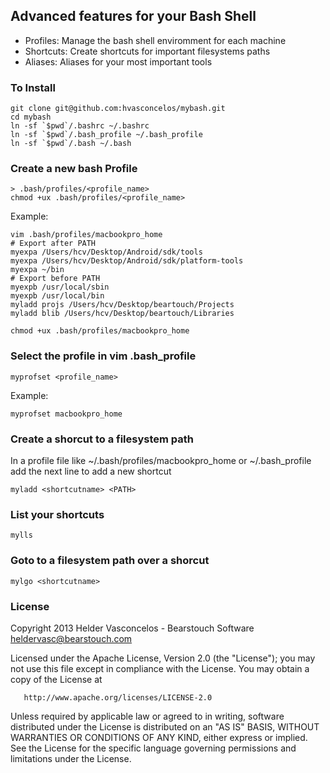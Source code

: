 ## Advanced features for your Bash Shell

* Profiles: Manage the bash shell enviromment for each machine
* Shortcuts: Create shortcuts for important filesystems paths
* Aliases: Aliases for your most important tools

### To Install 
    
    git clone git@github.com:hvasconcelos/mybash.git
    cd mybash 
    ln -sf `$pwd`/.bashrc ~/.bashrc
    ln -sf `$pwd`/.bash_profile ~/.bash_profile
    ln -sf `$pwd`/.bash ~/.bash


### Create a new bash Profile 

    > .bash/profiles/<profile_name>
    chmod +ux .bash/profiles/<profile_name>
   
Example:

    vim .bash/profiles/macbookpro_home
    # Export after PATH 
    myexpa /Users/hcv/Desktop/Android/sdk/tools
    myexpa /Users/hcv/Desktop/Android/sdk/platform-tools
    myexpa ~/bin
    # Export before PATH
    myexpb /usr/local/sbin
    myexpb /usr/local/bin
    myladd projs /Users/hcv/Desktop/beartouch/Projects
    myladd blib /Users/hcv/Desktop/beartouch/Libraries

    chmod +ux .bash/profiles/macbookpro_home

### Select the profile in vim .bash_profile
    
    myprofset <profile_name>
    
Example:

    myprofset macbookpro_home

### Create a shorcut to a filesystem path

In a profile file like ~/.bash/profiles/macbookpro_home  or ~/.bash_profile add 
the next line  to add a new shortcut 
    
    myladd <shortcutname> <PATH>

### List your shortcuts 

    mylls

### Goto to a filesystem path over a shorcut

    mylgo <shortcutname> 

### License

Copyright 2013 Helder Vasconcelos - Bearstouch Software  <heldervasc@bearstouch.com> 

   Licensed under the Apache License, Version 2.0 (the "License");
   you may not use this file except in compliance with the License.
   You may obtain a copy of the License at

       http://www.apache.org/licenses/LICENSE-2.0

   Unless required by applicable law or agreed to in writing, software
   distributed under the License is distributed on an "AS IS" BASIS,
   WITHOUT WARRANTIES OR CONDITIONS OF ANY KIND, either express or implied.
   See the License for the specific language governing permissions and
   limitations under the License. 
